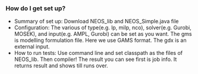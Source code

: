 ### How do I get set up? ###

* Summary of set up: 
Download NEOS_lib and NEOS_Simple.java file
* Configuration: 
The various of type(e.g. lp, milp, nco), solver(e.g. Gurobi, MOSEK), and input(e.g. AMPL, Gurobi) can be set as you want. 
The gms is modelling formulation file. Here we use GAMS format. The gdx is an external input. 
* How to run tests:
Use command line and set classpath as the files of NEOS_lib. Then compiler!
The result you can see first is job info. It returns result and shows till runs over.


